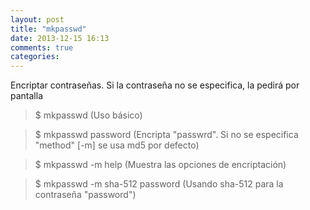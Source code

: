 ```yaml
---
layout: post
title: "mkpasswd"
date: 2013-12-15 16:13
comments: true
categories: 
---
```

Encriptar contraseñas. Si la contraseña no se especifica, la pedirá por pantalla

>$ mkpasswd (Uso básico)

>$ mkpasswd password (Encripta "passwrd". Si no se especifica "method" [-m] se usa md5 por defecto)

>$ mkpasswd -m help (Muestra las opciones de encriptación)

>$ mkpasswd -m sha-512 password (Usando sha-512 para la contraseña "password")

